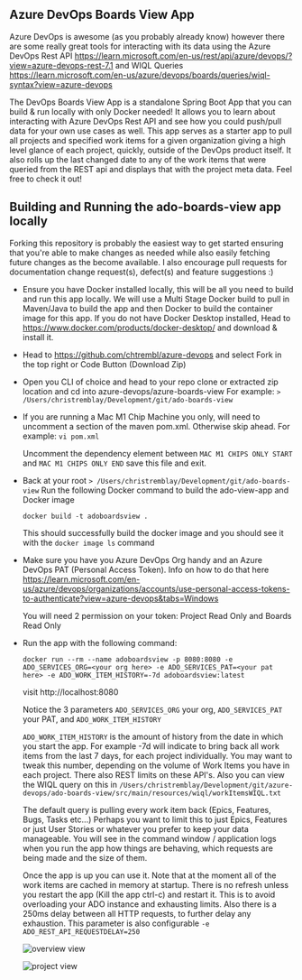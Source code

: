## Azure DevOps Boards View App

Azure DevOps is awesome (as you probably already know) however there are some really great tools for interacting with its data using the Azure DevOps Rest API https://learn.microsoft.com/en-us/rest/api/azure/devops/?view=azure-devops-rest-7.1 and WIQL Queries https://learn.microsoft.com/en-us/azure/devops/boards/queries/wiql-syntax?view=azure-devops

The DevOps Boards View App is a standalone Spring Boot App that you can build & run locally with only Docker needed! It allows you to learn about interacting with Azure DevOps Rest API and see how you could push/pull data for your own use cases as well. This app serves as a starter app to pull all projects and specified work items for a given organization giving a high level glance of each project, quickly, outside of the DevOps product itself. It also rolls up the last changed date to any of the work items that were queried from the REST api and displays that with the project meta data.  Feel free to check it out!

## Building and Running the ado-boards-view app locally

Forking this repository is probably the easiest way to get started ensuring that you're able to make changes as needed while also easily fetching future changes as the become available. I also encourage pull requests for documentation change request(s), defect(s) and feature suggestions :)

 - Ensure you have Docker installed locally, this will be all you need to build and run this app locally. We will use a Multi Stage Docker build to pull in Maven/Java to build the app and then Docker to build the container image for this app. If you do not have Docker Desktop installed, Head to https://www.docker.com/products/docker-desktop/ and download & install it.

 - Head to https://github.com/chtrembl/azure-devops and select Fork in the top right or Code Button (Download Zip)

 - Open you CLI of choice and head to your repo clone or extracted zip location and cd into azure-devops/azure-boards-view
	For example:
```> /Users/christremblay/Development/git/ado-boards-view```

 - If you are running a Mac M1 Chip Machine you only, will need to uncomment a section of the maven pom.xml. Otherwise skip ahead.
	For example:
	```vi pom.xml```
	
	Uncomment the dependency element between ```MAC M1 CHIPS ONLY START``` and ```MAC M1 CHIPS ONLY END``` save this file and exit.

 - Back at your root ```> /Users/christremblay/Development/git/ado-boards-view```
Run the following Docker command to build the ado-view-app and Docker image

	```docker build -t adoboardsview .```

	This should successfully build the docker image and you should see it with the ```docker image ls``` command

- Make sure you have you Azure DevOps Org handy and an Azure DevOps PAT (Personal Access Token).  Info on how to do that here https://learn.microsoft.com/en-us/azure/devops/organizations/accounts/use-personal-access-tokens-to-authenticate?view=azure-devops&tabs=Windows

	You will need 2 permission on your token: Project Read Only and Boards Read Only

- Run the app with the following command:

	```docker run --rm --name adoboardsview -p 8080:8080 -e ADO_SERVICES_ORG=<your org here> -e ADO_SERVICES_PAT=<your pat here> -e ADO_WORK_ITEM_HISTORY=-7d adoboardsview:latest```

	visit http://localhost:8080

	Notice the 3 parameters ```ADO_SERVICES_ORG``` your org, ```ADO_SERVICES_PAT``` your PAT, and 	```ADO_WORK_ITEM_HISTORY``` 

	```ADO_WORK_ITEM_HISTORY``` is the amount of history  from the date in which you start the app. For example -7d will indicate to bring back all work items from the last 7 days, for each project individually. You may want to tweak this number, depending on the volume of Work Items you have in each project. There also REST limits on these API's. Also you can view the WIQL query on this in ```/Users/christremblay/Development/git/azure-
devops/ado-boards-view/src/main/resources/wiql/workItemsWIQL.txt``` 

	The default query is pulling every work item back (Epics, Features, Bugs, Tasks etc...) Perhaps you want to limit this to just Epics, Features or just User Stories or whatever you prefer to keep your data manageable. You will see in the command window / application logs when you run the app how things are behaving, which requests are being made and the size of them.

	Once the app is up you can use it. Note that at the moment all of the work items are cached in memory at startup. There is no refresh unless you restart the app (Kill the app ctrl-c) and restart it. This is to avoid overloading your ADO instance and exhausting limits. Also there is a 250ms delay between all HTTP requests, to further delay any exhaustion. This parameter is also configurable ```-e ADO_REST_API_REQUESTDELAY=250```

	![overview view](https://github.com/chtrembl/azure-devops/blob/main/ado-boards-view/overview.png)

	![project view](https://github.com/chtrembl/azure-devops/blob/main/ado-boards-view/project.png)
